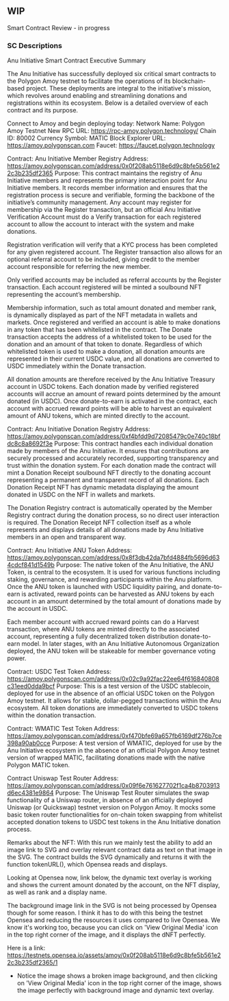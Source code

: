 ## WIP

Smart Contract Review - in progress

### SC Descriptions

Anu Initiative Smart Contract Executive Summary
 
The Anu Initiative has successfully deployed six critical smart contracts to the Polygon Amoy testnet to facilitate the operations of its blockchain-based project. These deployments are integral to the initiative's mission, which revolves around enabling and streamlining donations and registrations within its ecosystem. Below is a detailed overview of each contract and its purpose.
 
Connect to Amoy and begin deploying today:
Network Name: Polygon Amoy Testnet
New RPC URL: https://rpc-amoy.polygon.technology/ 
Chain ID: 80002
Currency Symbol: MATIC
Block Explorer URL:  https://amoy.polygonscan.com 
Faucet:  https://faucet.polygon.technology 
 
 
Contract: Anu Initiative Member Registry
Address: https://amoy.polygonscan.com/address/0x0f208ab5118e6d9c8bfe5b561e22c3b235df2365
Purpose: This contract maintains the registry of Anu Initiative members and represents the primary interaction point for Anu Initiative members. It records member information and ensures that the registration process is secure and verifiable, forming the backbone of the initiative’s community management. Any account may register for membership via the Register transaction, but an official Anu Initiative Verification Account must do a Verify transaction for each registered account to allow the account to interact with the system and make donations. 

Registration verification will verify that a KYC process has been completed for any given registered account. The Register transaction also allows for an optional referral account to be included, giving credit to the member account responsible for referring the new member. 

Only verified accounts may be included as referral accounts by the Register transaction. Each account registered will be minted a soulbound NFT representing the account’s membership. 

Membership information, such as total amount donated and member rank, is dynamically displayed as part of the NFT metadata in wallets and markets. Once registered and verified an account is able to make donations in any token that has been whitelisted in the contract. The Donate transaction accepts the address of a whitelisted token to be used for the donation and an amount of that token to donate. Regardless of which whitelisted token is used to make a donation, all donation amounts are represented in their current USDC value, and all donations are converted to USDC immediately within the Donate transaction. 
 
All donation amounts are therefore received by the Anu Initiative Treasury account in USDC tokens. Each donation made by verified registered accounts will accrue an amount of reward points determined by the amount donated (in USDC). Once donate-to-earn is activated in the contract, each account with accrued reward points will be able to harvest an equivalent amount of ANU tokens, which are minted directly to the account.
 
Contract: Anu Initiative Donation Registry
Address: https://amoy.polygonscan.com/address/0xf4bfdd9d72085479c0e740c18bfdc8c8a8692f3e
Purpose: This contract handles each individual donation made by members of the Anu Initiative. It ensures that contributions are securely processed and accurately recorded, supporting transparency and trust within the donation system. For each donation made the contract will mint a Donation Receipt soulbound NFT directly to the donating account representing a permanent and transparent record of all donations. Each Donation Receipt NFT has dynamic metadata displaying the amount donated in USDC on the NFT in wallets and markets. 
 
The Donation Registry contract is automatically operated by the Member Registry contract during the donation process, so no direct user interaction is required. The Donation Receipt NFT collection itself as a whole represents and displays details of all donations made by Anu Initiative members in an open and transparent way. 
 
Contract: Anu Initiative ANU Token
Address: https://amoy.polygonscan.com/address/0x8f3db42da7bfd4884fb5696d634cdcf841d1549b
Purpose: The native token of the Anu Initiative, the ANU Token, is central to the ecosystem. It is used for various functions including staking, governance, and rewarding participants within the Anu platform. Once the ANU token is launched with USDC liquidity pairing, and donate-to-earn is activated, reward points can be harvested as ANU tokens by each account in an amount determined by the total amount of donations made by the account in USDC. 
 
Each member account with accrued reward points can do a Harvest transaction, where ANU tokens are minted directly to the associated account, representing a fully decentralized token distribution donate-to-earn model. In later stages, with an Anu Initiative Autonomous Organization deployed, the ANU token will be stakeable for member governance voting power.
 
Contract: USDC Test Token
Address: https://amoy.polygonscan.com/address/0x02c9a92fac22ee64f616840808c31eed0dda9bcf
Purpose: This is a test version of the USDC stablecoin, deployed for use in the absence of an official USDC token on the Polygon Amoy testnet. It allows for stable, dollar-pegged transactions within the Anu ecosystem. All token donations are immediately converted to USDC tokens within the donation transaction.
 
Contract: WMATIC Test Token
Address: https://amoy.polygonscan.com/address/0xf470bfe69a657fb6169df276b7ce398a90ab0cce
Purpose: A test version of WMATIC, deployed for use by the Anu Initiative ecosystem in the absence of an official Polygon Amoy testnet version of wrapped MATIC, facilitating donations made with the native Polygon MATIC token.
 
Contract Uniswap Test Router
Address: https://amoy.polygonscan.com/address/0x09f6e761627702f1ca4b8703913d6ec4381e9864
Purpose: The Uniswap Test Router simulates the swap functionality of a Uniswap router, in absence of an officially deployed Uniswap (or Quickswap) testnet version on Polygon Amoy. It mocks some basic token router functionalities for on-chain token swapping from whitelist accepted donation tokens to USDC test tokens in the Anu Initiative donation process.
 
 
Remarks about the NFT:
With this run we mainly test the ability to add an image link to SVG and overlay relevant contract data as text on that image in the SVG. The contract builds the SVG dynamically and returns it with the function tokenURL(), which Opensea reads and displays. 
 
Looking at Opensea now, link below, the dynamic text overlay is working and shows the current amount donated by the account, on the NFT display, as well as rank and a display name. 
 
The background image link in the SVG is not being processed by Opensea though for some reason. I think it has to do with this being the testnet Opensea and reducing the resources it uses compared to live Opensea. We know it's working too, because you can click on 'View Original Media' icon in the top right corner of the image, and it displays the dNFT perfectly. 
 
Here is a link: 
https://testnets.opensea.io/assets/amoy/0x0f208ab5118e6d9c8bfe5b561e22c3b235df2365/1 
 
 
* Notice the image shows a broken image background, and then clicking on 'View Original Media' icon in the top right corner of the image, shows the image perfectly with background image and dynamic text overlay.

